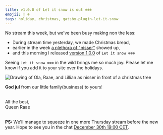 ```yaml
---
title: v1.0.0 of Let it snow is out ❄️❄️❄️
emojii: 🎄 ❄️
tags: holiday, christmas, gatsby-plugin-let-it-snow
---
```


No stream this week, but we've been busy making non the less:

- During stream time yesterday, we made Christmas bread,
- earlier in the week [a plethora of "nisser"](https://twitter.com/raae/status/1473407109480034311?s=20) showed up,
- and this morning I released [version 1.0.0](https://github.com/queen-raae/gatsby-plugin-let-it-snow) of `Let it snow ❄️❄️❄️`

Seeing `Let it snow ❄️❄️❄️` in the wild brings me so much joy. Please let me know if you add it to your site over the holidays.

![Drawing of Ola, Raae, and Lillian as nisser in front of a christmas tree](./julekort.jpg "God Jul")

**God jul** from our little family(business) to yours!

&nbsp;  
All the best,  
Queen Raae

&nbsp;  
**PS:** We'll manage to squeeze in one more Thursday stream before the new year. Hope to see you in the chat [December 30th 19:00 CET](https://youtu.be/d834JE_bFog).
